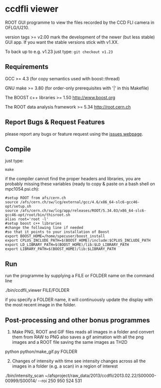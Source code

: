 ccdfli viewer
==========

ROOT GUI programme to view the files recorded by the CCD
FLI camera in OFLG/U210.

version tags >= v2.00 mark the development of the newer (but less stable) GUI app.
If you want the stable versions stick with v1.XX.

To back up to e.g. v1.23 just type:
`git checkout v1.23`


Requirements
----------

GCC >= 4.3 (for copy semantics used with boost::thread)

GNU make >= 3.80 (for order-only prerequisites with '|' in this Makefile)

The BOOST c++ libraries >= 1.50
http://www.boost.org

The ROOT data analysis framework >= 5.34
http://root.cern.ch


Report Bugs & Request Features
----------
please report any bugs or feature request using the [issues webpage](https://bitbucket.org/Enucatl/readimages/issues/new).


Compile
----------
just type:

`make`


if the compiler cannot find the proper headers and libraries, you are
    probably missing these variables (ready to copy & paste on a bash shell
    on mpc1054.psi.ch):

    #setup ROOT from afs/cern.ch
    source /afs/cern.ch/sw/lcg/external/gcc/4.6/x86_64-slc6-gcc46-opt/setup.sh
    source /afs/cern.ch/sw/lcg/app/releases/ROOT/5.34.03/x86_64-slc6-gcc46-opt/root/bin/thisroot.sh
    alias root='root -l'
    #setup boost c++ libraries
    #change the following line if needed
    #so that it points to your installation of Boost
    export BOOST_HOME=/home/specuser/boost_install
    export CPLUS_INCLUDE_PATH=$(BOOST_HOME)/include:$CPLUS_INCLUDE_PATH
    export LD_LIBRARY_PATH=$(BOOST_HOME)/lib:$LD_LIBRARY_PATH
    export LIBRARY_PATH=$(BOOST_HOME)/lib:$LIBRARY_PATH


Run
----------------------
run the programme by supplying a FILE or FOLDER name on the command line

./bin/ccdfli_viewer FILE/FOLDER

if you specify a FOLDER name, it will continuously update the display with
    the most recent image in the folder.


Post-processing and other bonus programmes
----------------------

1) Make PNG, ROOT and GIF files
reads all images in a folder and convert them from RAW to PNG
also saves a gif animation with all the png images and a ROOT file saving
the same images as TH2D

python python/make_gif.py FOLDER

2) Changes of intensity with time
see intensity changes across all the images in a folder (e.g. a scan) in 
a region of interest

./bin/intensity_scan ~/afsproject/raw_data/2013/ccdfli/2013.02.22/S00000-00999/S00014/ --roi 250 950 524 531
